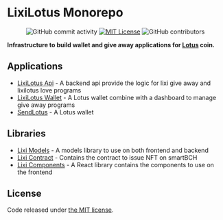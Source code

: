 # LixiLotus Monorepo

 <p align="center">
  <img alt="GitHub commit activity" src="https://img.shields.io/github/commit-activity/m/bcProFoundation/lixilotus">
  <a href="https://opensource.org/licenses/MIT/" target="_blank"><img alt="MIT License" src="https://img.shields.io/badge/License-MIT-blue.svg" style="display: inherit;"/></a>
  <img alt="GitHub contributors" src="https://img.shields.io/github/contributors/bcProFoundation/lixilotus">
  <br>
</p>

**Infrastructure to build wallet and give away applications for [Lotus](https://givelotus.org) coin.**

## Applications

- [LixiLotus Api](packages/app-lixi-api) - A backend api provide the logic for lixi give away and lixilotus love programs
- [LixiLotus Wallet](packages/app-lixi) - A Lotus wallet combine with a dashboard to manage give away programs
- [SendLotus](packages/app-sendlotus) - A Lotus wallet

## Libraries

- [Lixi Models](packages/lixi-models) - A models library to use on both frontend and backend
- [Lixi Contract](packages/lixi-contracts) - Contains the contract to issue NFT on smartBCH
- [Lixi Components](packages/lixi-components) - A React library contains the components to use on the frontend

## License

Code released under [the MIT license](https://github.com/bcProFoundation/lixilotus/blob/master/LICENSE).
